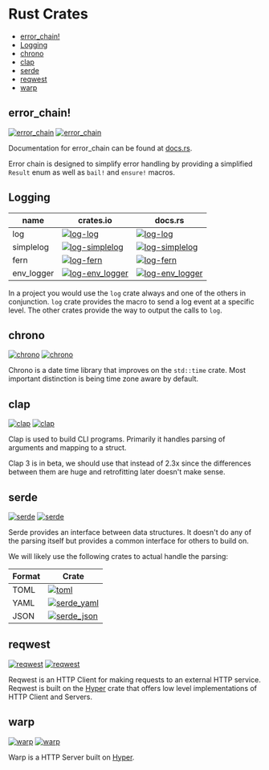 # Rust Crates <!-- omit in toc -->

- [error_chain!](#error_chain)
- [Logging](#logging)
- [chrono](#chrono)
- [clap](#clap)
- [serde](#serde)
- [reqwest](#reqwest)
- [warp](#warp)

## error_chain!

[![error_chain](https://img.shields.io/crates/v/error_chain.svg?style=flat-square&label=error_chain%20crates.io)](https://crates.io/crates/error_chain)
[![error_chain](https://img.shields.io/crates/v/error_chain.svg?style=flat-square&label=error_chain%20docs.rs)](https://docs.rs/error_chain)

Documentation for error_chain can be found at [docs.rs](https://docs.rs/error-chain).

Error chain is designed to simplify error handling by providing a simplified `Result` enum as well as `bail!` and `ensure!` macros.

## Logging

| name       | crates.io                                                                                                                         | docs.rs                                                                                                                  |
| ---------- | --------------------------------------------------------------------------------------------------------------------------------- | ------------------------------------------------------------------------------------------------------------------------ |
| log        | [![log-log](https://img.shields.io/crates/v/log.svg?style=flat-square&label=)](https://crates.io/crates/log)                      | [![log-log](https://img.shields.io/crates/v/log.svg?style=flat-square&label=)](https://docs.rs/log)                      |
| simplelog  | [![log-simplelog](https://img.shields.io/crates/v/simplelog.svg?style=flat-square&label=)](https://crates.io/crates/simplelog)    | [![log-simplelog](https://img.shields.io/crates/v/simplelog.svg?style=flat-square&label=)](https://docs.rs/simplelog)    |
| fern       | [![log-fern](https://img.shields.io/crates/v/fern.svg?style=flat-square&label=)](https://crates.io/crates/fern)                   | [![log-fern](https://img.shields.io/crates/v/fern.svg?style=flat-square&label=)](https://docs.rs/fern)                   |
| env_logger | [![log-env_logger](https://img.shields.io/crates/v/env_logger.svg?style=flat-square&label=)](https://crates.io/crates/env_logger) | [![log-env_logger](https://img.shields.io/crates/v/env_logger.svg?style=flat-square&label=)](https://docs.rs/env_logger) |

In a project you would use the `log` crate always and one of the others in conjunction. `log` crate provides the macro to send a log event at a specific level. The other crates provide the way to output the calls to `log`.

## chrono

[![chrono](https://img.shields.io/crates/v/chrono.svg?style=flat-square&label=chrono%20crates.io)](https://crates.io/crates/chrono)
[![chrono](https://img.shields.io/crates/v/chrono.svg?style=flat-square&label=chrono%20docs.rs)](https://docs.rs/chrono)

Chrono is a date time library that improves on the `std::time` crate. Most important distinction is being time zone aware by default.

## clap

[![clap](https://img.shields.io/crates/v/clap.svg?style=flat-square&label=clap%20crates.io)](https://crates.io/crates/clap)
[![clap](https://img.shields.io/crates/v/clap.svg?style=flat-square&label=clap%20docs.rs)](https://docs.rs/clap)

Clap is used to build CLI programs. Primarily it handles parsing of arguments and mapping to a struct.

Clap 3 is in beta, we should use that instead of 2.3x since the differences between them are huge and retrofitting later doesn't make sense.

## serde

[![serde](https://img.shields.io/crates/v/serde.svg?style=flat-square&label=serde%20crates.io)](https://crates.io/crates/serde)
[![serde](https://img.shields.io/crates/v/serde.svg?style=flat-square&label=serde%20docs.rs)](https://docs.rs/serde)

Serde provides an interface between data structures. It doesn't do any of the parsing itself but provides a common interface for others to build on.

We will likely use the following crates to actual handle the parsing:

| Format | Crate                                                                                                                         |
| ------ | ----------------------------------------------------------------------------------------------------------------------------- |
| TOML   | [![toml](https://img.shields.io/crates/v/toml.svg?style=flat-square&label=)](https://crates.io/crates/toml)                   |
| YAML   | [![serde_yaml](https://img.shields.io/crates/v/serde_yaml.svg?style=flat-square&label=)](https://crates.io/crates/serde_yaml) |
| JSON   | [![serde_json](https://img.shields.io/crates/v/serde_json.svg?style=flat-square&label=)](https://crates.io/crates/serde_json) |

## reqwest

[![reqwest](https://img.shields.io/crates/v/reqwest.svg?style=flat-square&label=reqwest%20crates.io)](https://crates.io/crates/reqwest)
[![reqwest](https://img.shields.io/crates/v/reqwest.svg?style=flat-square&label=reqwest%20docs.rs)](https://docs.rs/reqwest)

Reqwest is an HTTP Client for making requests to an external HTTP service. Reqwest is built on the [Hyper](https://github.com/hyperium/hyper) crate that offers low level implementations of HTTP Client and Servers.

## warp

[![warp](https://img.shields.io/crates/v/warp.svg?style=flat-square&label=warp%20crates.io)](https://crates.io/crates/warp)
[![warp](https://img.shields.io/crates/v/warp.svg?style=flat-square&label=warp%20docs.rs)](https://docs.rs/warp)

Warp is a HTTP Server built on [Hyper](https://github.com/hyperium/hyper).
